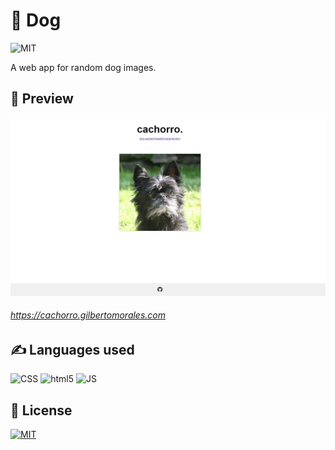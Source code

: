# 🐶 Dog
<img alt="MIT" src="https://img.shields.io/badge/stability-wip-lightgrey.svg" />

A web app for random dog images.

## 🤳 Preview
<p> <img alt="Web" src="https://github.com/eumorales/eumorales/blob/main/preview/dog-web.png" /></p>

###### https://cachorro.gilbertomorales.com

## ✍ Languages used
<img alt="CSS" src="https://img.shields.io/badge/CSS3-%231572B6.svg?style=flat-square&logo=css3&logoColor=white" /> <img alt="html5" src="https://img.shields.io/badge/-HTML5-E34F26?style=flat-square&logo=html5&logoColor=white" /> <img alt="JS" src="https://img.shields.io/badge/JavaScript-F7DF1E?logo=JavaScript&logoColor=000&style=flat-square" />

## 📄 License
<a href="https://github.com/eumorales/dog/blob/main/LICENSE" target="_blank"><img alt="MIT" src="https://img.shields.io/badge/license-MIT-blue" />


